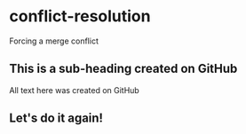 # conflict-resolution
Forcing a merge conflict

## This is a sub-heading created on GitHub
All text here was created on GitHub

## Let's do it again!

